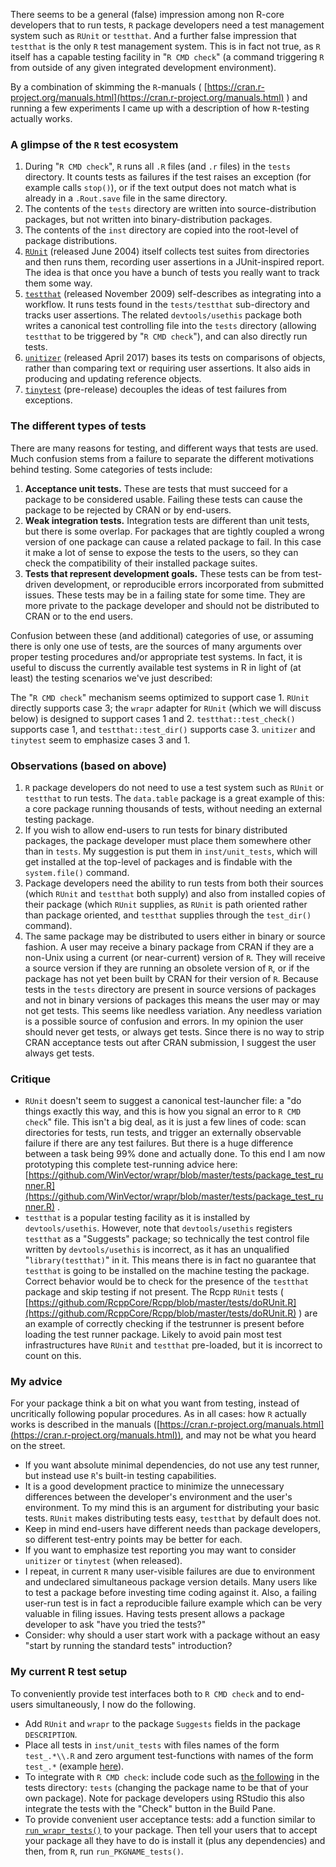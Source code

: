 
There seems to be a general (false) impression among non R-core developers that to run tests, `R` package developers need a test management system such as `RUnit` or `testthat`. And a further false impression that `testthat` is the only `R` test management system. This is in fact not true, as `R` itself has a capable testing facility in "`R CMD check`" (a command triggering `R` from outside of any given integrated development environment).

By a combination of skimming the `R`-manuals ( [https://cran.r-project.org/manuals.html](https://cran.r-project.org/manuals.html) ) and running a few experiments I came up with a description of how `R`-testing actually works.



### A glimpse of the `R` test ecosystem

  1) During "`R CMD check`", `R` runs all `.R` files (and `.r` files) in the `tests` directory. It counts tests as failures if the test raises an exception (for example calls `stop()`), or if the text output does not match what is already in a `.Rout.save` file in the same directory.
  2) The contents of the `tests` directory are written into source-distribution packages, but not written into binary-distribution packages.
  3) The contents of the `inst` directory are copied into the root-level of package distributions.
  4) [`RUnit`](https://CRAN.R-project.org/package=RUnit) (released June 2004) itself collects test suites from directories and then runs them, recording user assertions in a JUnit-inspired report.  The idea is that once you have a bunch of tests you really want to track them some way.
  5) [`testthat`](https://CRAN.R-project.org/package=testthat) (released November 2009) self-describes as integrating into a workflow. It runs tests found in the `tests/testthat` sub-directory and tracks user assertions. The related `devtools/usethis` package both writes a canonical test controlling file into the `tests` directory (allowing `testthat` to be triggered by "`R CMD check`"), and can also directly run tests.
  6) [`unitizer`](https://CRAN.R-project.org/package=unitizer) (released April 2017) bases its tests on comparisons of objects, rather than comparing text or requiring user assertions. It also aids in producing and updating reference objects.
  7) [`tinytest`](https://github.com/markvanderloo/tinytest) (pre-release) decouples the ideas of test failures from exceptions.


### The different types of tests

There are many reasons for testing, and different ways that tests are used. Much confusion stems from a failure to separate the different motivations behind testing. Some categories of tests include:

  1) **Acceptance unit tests.** These are tests that must succeed for a package to be considered usable.  Failing these tests can cause the package to be rejected by CRAN or by end-users.
  2) **Weak integration tests.** Integration tests are different than unit tests, but there is some overlap. For packages that are tightly coupled a wrong version of one package can cause a related package to fail. In this case it make a lot of sense to expose the tests to the users, so they can check the compatibility of their installed package suites.
  3) **Tests that represent development goals.** These tests can be from test-driven development, or reproducible errors incorporated from submitted issues. These tests may be in a failing state for some time. They are more private to the package developer and should not be distributed to CRAN or to the end users.
  
Confusion between these (and additional) categories of use, or assuming there is only one use of tests, are the sources of many arguments over proper testing procedures and/or appropriate test systems. In fact, it is useful to discuss the currently available test systems in R in light of (at least) the testing scenarios we've just described:

The "`R CMD check`" mechanism seems optimized to support case 1. `RUnit` directly supports case 3; the `wrapr` adapter for `RUnit` (which we will discuss below) is designed to support cases 1 and 2. `testthat::test_check()` supports case 1, and `testthat::test_dir()` supports case 3. `unitizer` and `tinytest` seem to emphasize cases 3 and 1.

### Observations (based on above)

  1) `R` package developers do not need to use a test system such as `RUnit` or `testthat` to run tests.  The `data.table` package is a great example of this: a core package running thousands of tests, without needing an external testing package.  
  2) If you wish to allow end-users to run tests for binary distributed packages, the package developer must place them somewhere other than in `tests`.  My suggestion is put them in `inst/unit_tests`, which will get installed at the top-level of packages and is findable with the `system.file()` command.  
  3) Package developers need the ability to run tests from both their sources (which `RUnit` and `testthat` both supply) and also from installed copies of their package (which `RUnit` supplies, as `RUnit` is path oriented rather than package oriented, and `testthat` supplies through the `test_dir()` command).  
  4) The same package may be distributed to users either in binary or source fashion.  A user may receive a binary package from CRAN if they are a non-Unix using a current (or near-current) version of `R`.  They will receive a source version if they are running an obsolete version of `R`, or if the package has not yet been built by CRAN for their version of `R`. Because tests in the `tests` directory are present in source versions of packages and not in binary versions of packages this means the user may or may not get tests.  This seems like needless variation. Any needless variation is a possible source of confusion and errors. In my opinion the user should never get tests, or always get tests.  Since there is no way to strip CRAN acceptance tests out after CRAN submission, I suggest the user always get tests. 


### Critique

  * `RUnit` doesn't seem to suggest a canonical test-launcher file: a "do things exactly this way, and this is how you signal an error to `R CMD check`" file.  This isn't a big deal, as it is just a few lines of code: scan directories for tests, run tests, and trigger an externally observable failure if there are any test failures. But there is a huge difference between a task being 99% done and actually done. To this end I am now prototyping this complete test-running advice here: [https://github.com/WinVector/wrapr/blob/master/tests/package_test_runner.R](https://github.com/WinVector/wrapr/blob/master/tests/package_test_runner.R) .
  * `testthat` is a popular testing facility as it is installed by `devtools/usethis`.  However, note that `devtools/usethis` registers `testthat` as a "Suggests" package; so technically the test control file written by `devtools/usethis` is incorrect, as it has an unqualified "`library(testthat)`" in it. This means there is in fact no guarantee that `testthat` is going to be installed on the machine testing the package. Correct behavior would be to check for the presence of the `testthat` package and skip testing if not present.  The Rcpp `RUnit` tests ( [https://github.com/RcppCore/Rcpp/blob/master/tests/doRUnit.R](https://github.com/RcppCore/Rcpp/blob/master/tests/doRUnit.R) ) are an example of correctly checking if the testrunner is present before loading the test runner package.  Likely to avoid pain most test infrastructures have `RUnit` and `testthat` pre-loaded, but it is incorrect to count on this.


### My advice

For your package think a bit on what you want from testing, instead of uncritically following popular procedures. As in all cases: how `R` actually works is described in the manuals ([https://cran.r-project.org/manuals.html](https://cran.r-project.org/manuals.html)), and may not be what you heard on the street.

  * If you want absolute minimal dependencies, do not use any test runner, but instead use `R`'s built-in testing capabilities.
  * It is a good development practice to minimize the unnecessary differences between the developer's environment and the user's environment. To my mind this is an argument for distributing your basic tests.  `RUnit` makes distributing tests easy, `testthat` by default does not.
  * Keep in mind end-users have different needs than package developers, so different test-entry points may be better for each.
  * If you want to emphasize test reporting you may want to consider `unitizer` or `tinytest` (when released).
  * I repeat, in current `R` many user-visible failures are due to environment and undeclared simultaneous package version details. Many users like to test a package before investing time coding against it.  Also, a failing user-run test is in fact a reproducible failure example which can be very valuable in filing issues.  Having tests present allows a package developer to ask "have you tried the tests?"
  * Consider: why should a user start work with a package without an easy "start by running the standard tests" introduction?

### My current R test setup

To conveniently provide test interfaces both to `R CMD check` and to end-users simultaneously, I now do the following.

  * Add `RUnit` and `wrapr` to the package `Suggests` fields in the package `DESCRIPTION`.
  * Place all tests in `inst/unit_tests` with files names of the form `test_.*\\.R` and zero argument test-functions with names 
  of the form `test_.*` (example [here](https://github.com/WinVector/wrapr/blob/master/inst/unit_tests/test_c.R)).
  * To integrate with `R CMD check`: include code such as [the following](https://github.com/WinVector/wrapr/blob/master/tests/package_test_runner.R) in the tests directory: `tests` (changing the package name to be that of your own package). Note for package developers using RStudio this also integrate the tests with the "Check" button in the Build Pane.
  * To provide convenient user acceptance tests: add a function similar to [`run_wrapr_tests()`](https://github.com/WinVector/wrapr/blob/master/R/run_wrapr_tests.R) to your package.  Then tell your users that to accept your package all they have to do is install it (plus any dependencies) and then, from `R`, run `run_PKGNAME_tests()`.

  
